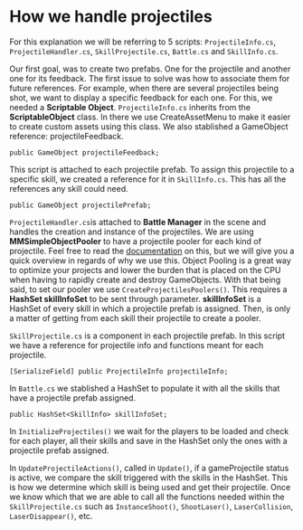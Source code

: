 # How we handle projectiles

For this explanation we will be referring to 5 scripts: `ProjectileInfo.cs`, `ProjectileHandler.cs`, `SkillProjectile.cs`, `Battle.cs` and `SkillInfo.cs`.

Our first goal, was to create two prefabs. One for the projectile and another one for its feedback. The first issue to solve was how to associate them for future references. For example, when there are several projectiles being shot, we want to display a specific feedback for each one. For this, we needed a **Scriptable Object**. `ProjectileInfo.cs` inherits from the **ScriptableObject** class. In there we use CreateAssetMenu to make it easier to create custom assets using this class. We also stablished a GameObject reference: projectileFeedback.

```
public GameObject projectileFeedback;
```

This script is attached to each projectile prefab. To assign this projectile to a specific skill, we created a reference for it in `SkillInfo.cs`. This has all the references any skill could need.

```
public GameObject projectilePrefab;
```

`ProjectileHandler.cs`is attached to **Battle Manager** in the scene and handles the creation and instance of the projectiles. We are using **MMSimpleObjectPooler** to have a projectile pooler for each kind of projectile. Feel free to read the [documentation](https://corgi-engine-docs.moremountains.com/API/class_more_mountains_1_1_tools_1_1_m_m_simple_object_pooler.html) on this, but we will give you a quick overview in regards of why we use this. Object Pooling is a great way to optimize your projects and lower the burden that is placed on the CPU when having to rapidly create and destroy GameObjects. With that being said, to set our pooler we use `CreateProjectilesPoolers()`. This requires a **HashSet<SkillInfo> skillInfoSet** to be sent through parameter. **skillInfoSet** is a HashSet of every skill in which a projectile prefab is assigned. Then, is only a matter of getting from each skill their projectile to create a pooler.

`SkillProjectile.cs` is a component in each projectile prefab. In this script we have a reference for projectile info and functions meant for each projectile.

```
[SerializeField] public ProjectileInfo projectileInfo;
```

In `Battle.cs` we stablished a HashSet to populate it with all the skills that have a projectile prefab assigned.

```
public HashSet<SkillInfo> skillInfoSet;
```

In `InitializeProjectiles()` we wait for the players to be loaded and check for each player, all their skills and save in the HashSet only the ones with a projectile prefab assigned.

In `UpdateProjectileActions()`, called in `Update()`, if a gameProjectile status is active, we compare the skill triggered with the skills in the HashSet. This is how we determine which skill is being used and get their projectile. Once we know which that we are able to call all the functions needed within the `SkillProjectile.cs` such as `InstanceShoot()`, `ShootLaser()`, `LaserCollision`, `LaserDisappear()`, etc.
